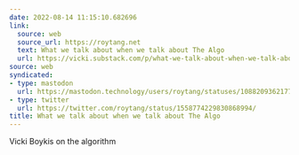 ```yaml
---
date: 2022-08-14 11:15:10.682696
link:
  source: web
  source_url: https://roytang.net
  text: What we talk about when we talk about The Algo
  url: https://vicki.substack.com/p/what-we-talk-about-when-we-talk-about
source: web
syndicated:
- type: mastodon
  url: https://mastodon.technology/users/roytang/statuses/108820936217783388
- type: twitter
  url: https://twitter.com/roytang/status/1558774229830868994/
title: What we talk about when we talk about The Algo
---
```


Vicki Boykis on the algorithm